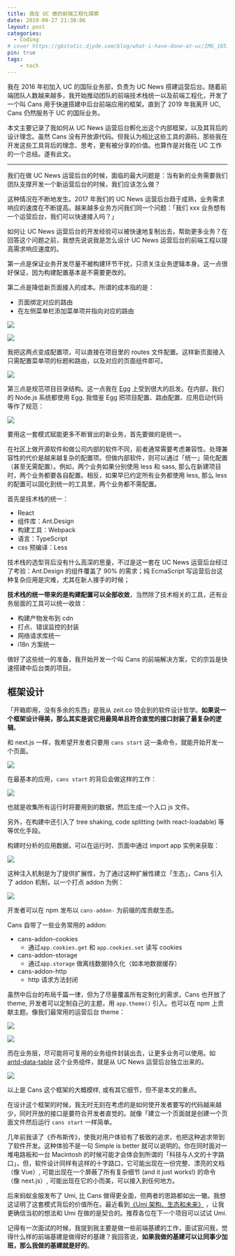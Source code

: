 ```yaml
---
title: 我在 UC 做的前端工程化探索
date: 2019-09-27 21:38:06
layout: post
categories:
  - Coding
# cover https://gbstatic.djyde.com/blog/what-i-have-done-at-uc/IMG_185.jpg?x-oss-process=style/cover
pin: true
tags: 
	- tech
---
```


我在 2016 年初加入 UC 的国际业务部，负责为 UC News 搭建运营后台。随着前端团队人数越来越多，我开始推动团队的前端技术栈统一以及前端工程化，开发了一个叫 Cans 用于快速搭建中后台前端应用的框架。直到了 2019 年我离开 UC, Cans 仍然服务于 UC 的国际业务。

本文主要记录了我如何从 UC News 运营后台孵化出这个内部框架，以及其背后的设计理念。虽然 Cans 没有开放源代码。但我认为相比这些工具的源码，那些我在开发这些工具背后的理念、思考，更有被分享的价值。也算作是对我在 UC 工作的一个总结。遂有此文。

---

我们在做 UC News 运营后台的时候，面临的最大问题是：当有新的业务需要我们团队支撑开发一个新运营后台的时候，我们应该怎么做？

这种情况在不断地发生。2017 年我们的 UC News 运营后台趋于成熟，业务需求响应的速度在不断提高。越来越多业务方问我们同一个问题：「我们 xxx 业务想有一个运营后台，我们可以快速接入吗？」

如何让 UC News 运营后台的开发经验可以被快速地复制出去，帮助更多业务？在回答这个问题之前，我想先说说我是怎么设计 UC News 运营后台的前端工程以提高需求响应速度的。

第一点是保证业务开发尽量不被构建环节干扰，只须关注业务逻辑本身。这一点很好保证，因为构建配置基本是不需要更改的。

第二点是降低新页面接入的成本。所谓的成本指的是：

- 页面绑定对应的路由
- 在左侧菜单栏添加菜单项并指向对应的路由

![](https://gbstatic.djyde.com/blog/what-i-have-done-at-uc/IMG_185.JPG?x-oss-process=style/80)

![](https://gbstatic.djyde.com/blog/what-i-have-done-at-uc/IMG_186.JPG?x-oss-process=style/80)

我把这两点变成配置项，可以直接在项目里的 routes 文件配置。这样新页面接入只需配置菜单项的标题和路由，以及对应的页面组件即可。

![](https://gbstatic.djyde.com/blog/what-i-have-done-at-uc/IMG_E5C7A707793A-1.jpeg?x-oss-process=style/80)

第三点是规范项目目录结构。这一点我在 [Egg](https://eggjs.org) 上受到很大的启发。在内部，我们的 Node.js 系统都使用 Egg. 我借鉴 Egg 把项目配置、路由配置、应用启动代码等作了规范：

![](https://gbstatic.djyde.com/blog/what-i-have-done-at-uc/IMG_15A76FD02171-1.jpeg?x-oss-process=style/80)

要用这一套模式赋能更多不断冒出的新业务，首先要做的是统一。

在社区上做开源软件和做公司内部的软件不同，前者通常需要考虑兼容性。处理兼容性的代价是越来越复杂的配置项。但做内部软件，则可以通过「统一」简化配置（甚至无需配置）。例如，两个业务如果分别使用 less 和 sass, 那么在新建项目时，两个业务都要各自配置。相反，如果早已约定所有业务都使用 less, 那么 less 的配置可以固化到统一的工具里，两个业务都不需配置。

首先是技术栈的统一：

- React
- 组件库：Ant.Design
- 构建工具：Webpack
- 语言：TypeScript
- css 预编译：Less

技术栈的选型背后没有什么高深的思量，不过是这一套在 UC News 运营后台经过了考验：Ant.Design 的组件覆盖了 90% 的需求；纯 EcmaScript 写运营后台这种复杂应用是灾难，尤其在新人接手的时候；

**技术栈的统一带来的是构建配置可以全部收敛**，当然除了技术相关的工具，还有业务层面的工具可以统一收敛：

- 构建产物发布到 cdn
- 打点、错误监控的封装
- 网络请求库统一
- i18n 方案统一

做好了这些统一的准备，我开始开发一个叫 Cans 的前端解决方案，它的宗旨是快速搭建中后台类的项目。

## 框架设计
「开箱即用，没有多余的东西」是我从 zeit.co 领会到的软件设计哲学。**如果说一个框架设计得美，那么其实是说它用最简单且符合直觉的接口封装了最复杂的逻辑**。

和 next.js 一样，我希望开发者只要用 `cans start` 这一条命令，就能开始开发一个页面。

![](https://gbstatic.djyde.com/blog/what-i-have-done-at-uc/IMG_5861AF8C8CB1-1.jpeg?x-oss-process=style/80)

在最基本的应用，`cans start` 的背后会做这样的工作：

![](https://gbstatic.djyde.com/blog/what-i-have-done-at-uc/IMG_366CDF4D0EEB-1.jpeg?x-oss-process=style/80)

也就是收集所有运行时将要用到的数据，然后生成一个入口 js 文件。

另外，在构建中还引入了 tree shaking, code splitting (with react-loadable) 等等优化手段。

构建时分析的应用数据，可以在运行时、页面中通过 import app 实例来获取：

![](https://gbstatic.djyde.com/blog/what-i-have-done-at-uc/IMG_4F51DBF1C4FE-1.jpeg?x-oss-process=style/80)

这种注入机制是为了提供扩展性，为了通过这种扩展性建立「生态」，Cans 引入了 addon 机制，以一个打点 addon 为例：

![](https://gbstatic.djyde.com/blog/what-i-have-done-at-uc/IMG_F7A689CCF2ED-1.jpeg?x-oss-process=style/80)

开发者可以在 npm 发布以 `cans-addon-` 为前缀的库贡献生态。

Cans 自带了一些业务常用的 addon:

- cans-addon-cookies
	- 通过`app.cookies.get` 和 `app.cookies.set` 读写 cookies
- cans-addon-storage
	- 通过`app.storage` 做离线数据持久化（如本地数据缓存）
- cans-addon-http
	- http 请求方法封闭

虽然中后台的布局千篇一律，但为了尽量覆盖所有定制化的需求，Cans 也开放了 theme, 开发者可以定制自己的主题，用 `app.theme()` 引入。也可以在 npm 上贡献主题。像我们最常用的运营后台 theme：

![](https://gbstatic.djyde.com/blog/what-i-have-done-at-uc/0653a32a-c51b-4a14-9bb3-a3298c151d87.png?x-oss-process=style/80)

![](https://gbstatic.djyde.com/blog/what-i-have-done-at-uc/IMG_44DD0DC7FA9F-1.jpeg?x-oss-process=style/80)

而在业务层，尽可能将可复用的业务组件封装出去，让更多业务可以使用。如 [antd-data-table](https://github.com/NewbeeFE/antd-data-table) 这个业务组件，就是从 UC News 运营后台独立出来的。

![](https://gbstatic.djyde.com/blog/what-i-have-done-at-uc/IMG_3BCAB3A24856-1.jpeg?x-oss-process=style/80)

以上是 Cans 这个框架的大概模样, 或有其它细节，但不是本文的重点。

在设计这个框架的时候，我无时无刻在考虑的是如何使开发者要写的代码越来越少，同时开放的接口是要符合开发者直觉的。就像「建立一个页面就是创建一个页面文件然后运行 `cans start` 一样简单。

几年前我读了《乔布斯传》，使我对用户体验有了极致的追求，也把这种追求带到了软件开发。这种体验不是一句 Simple is better 就可以说明的。你在同时面对一堆电路板和一台 Macintosh 的时候可能才会体会到所谓的「科技与人文的十字路口」，但，软件设计同样有这样的十字路口，它可能出现在一份完整、漂亮的文档（像 Vue）, 可能出现在一个屏蔽了所有复杂细节 (and it just works!) 的命令（像 next.js）, 可能出现在它的小而美，可以接入到任何地方。

后来蚂蚁金服发布了 Umi, 比 Cans 做得更全面，但两者的思路都如出一辙。我想这证明了这套模式背后的价值所在。最近看到[《Umi 架构、生态和未来》](https://www.yuque.com/preview/yuque/0/2019/pdf/84184/1569318486837-37eeba0d-ebc1-452a-9f6a-a6a02cd27726.pdf) ，让我更确信当初的想法和 Umi 在做的是契合的。推荐各位在下一个项目可以试试 Umi.

记得有一次面试的时候，我提到我主要是做一些前端基建的工作，面试官问我，觉得什么样的前端基建是做得好的基建？我回答说，**如果我做的基建可以让同事少加班，那么我做的基建就是好的**。
